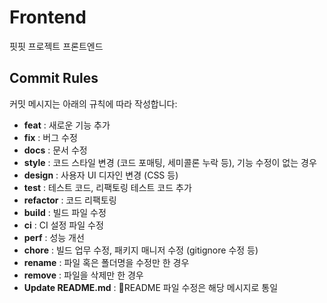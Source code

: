 # Frontend
핏핏 프로젝트 프론트엔드

## Commit Rules

커밋 메시지는 아래의 규칙에 따라 작성합니다:

- **feat** : 새로운 기능 추가
- **fix** : 버그 수정
- **docs** : 문서 수정
- **style** : 코드 스타일 변경 (코드 포매팅, 세미콜론 누락 등), 기능 수정이 없는 경우
- **design** : 사용자 UI 디자인 변경 (CSS 등)
- **test** : 테스트 코드, 리팩토링 테스트 코드 추가
- **refactor** : 코드 리팩토링
- **build** : 빌드 파일 수정
- **ci** : CI 설정 파일 수정
- **perf** : 성능 개선
- **chore** : 빌드 업무 수정, 패키지 매니저 수정 (gitignore 수정 등)
- **rename** : 파일 혹은 폴더명을 수정만 한 경우
- **remove** : 파일을 삭제만 한 경우
- **Update README.md** : README 파일 수정은 해당 메시지로 통일
